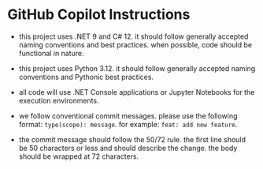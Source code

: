 # GitHub Copilot Instructions

- this project uses .NET 9 and C# 12. it should follow generally accepted naming conventions and best practices. when possible, code should be functional in nature.

- this project uses Python 3.12. it should follow generally accepted naming conventions and Pythonic best practices.

- all code will use .NET Console applications or Jupyter Notebooks for the execution environments.

- we follow conventional commit messages. please use the following format: `type(scope): message`. for example: `feat: add new feature`.

- the commit message should follow the 50/72 rule. the first line should be 50 characters or less and should describe the change. the body should be wrapped at 72 characters.
